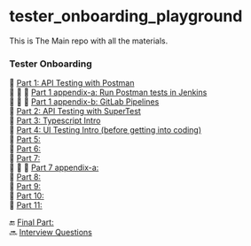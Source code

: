 # tester_onboarding_playground
This is The Main repo with all the materials. 

### Tester Onboarding 

:hatched_chick: [Part 1: API Testing with Postman](./tester_onboarding/Part1.md)  
:mushroom: :mushroom: :mushroom: [Part 1 appendix-a: Run Postman tests in Jenkins](./tester_onboarding/Part1_appendix_a.md)  
:mushroom: :mushroom: :mushroom: [Part 1 appendix-b: GitLab Pipelines](./tester_onboarding/Part1_appendix_b.md)  
:turtle: [Part 2: API Testing with SuperTest](./tester_onboarding/Part2.md)  
:ant: [Part 3: Typescript Intro](./tester_onboarding/Part3.md)  
:honeybee: [Part 4: UI Testing Intro (before getting into coding)](./tester_onboarding/Part4.md)  
:whale: [Part 5: ](./tester_onboarding/Part5.md)  
:goat: [Part 6: ](./tester_onboarding/Part6.md)  
:crocodile: [Part 7: ](./tester_onboarding/Part7.md)  
:mushroom: :mushroom: :mushroom: [Part 7 appendix-a: ](./tester_onboarding/Part7_appendix_a.md)  
:tropical_fish: [Part 8: ](./tester_onboarding/Part8.md)  
:penguin: [Part 9: ](./tester_onboarding/Part9.md)  
:octopus: [Part 10: ](./tester_onboarding/Part10.md)  
:monkey: [Part 11: ](./tester_onboarding/Part11.md)   

:end: [Final Part: ](./tester_onboarding/FinalPart.md)  
:soon: [Interview Questions](./tester_onboarding/InterviewQuestions.md)  

